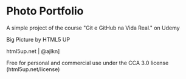 # Photo Portfolio

A simple project of the course "Git e GitHub na Vida Real." on Udemy

Big Picture by HTML5 UP

html5up.net | @ajlkn]

Free for personal and commercial use under the CCA 3.0 license (html5up.net/license)

